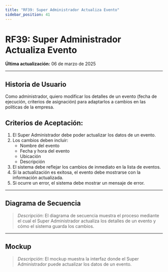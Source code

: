 ```yaml
---
title: "RF39: Super Administrador Actualiza Evento"
sidebar_position: 41
---
```


# RF39: Super Administrador Actualiza Evento

**Última actualización:** 06 de marzo de 2025

---

## Historia de Usuario

Como administrador, quiero modificar los detalles de un evento (fecha de ejecución, criterios de asignación) para adaptarlos a cambios en las políticas de la empresa.

## **Criterios de Aceptación:**

1. El Super Administrador debe poder actualizar los datos de un evento.
2. Los cambios deben incluir:
   - Nombre del evento
   - Fecha y hora del evento
   - Ubicación
   - Descripción
3. El sistema debe reflejar los cambios de inmediato en la lista de eventos.
4. Si la actualización es exitosa, el evento debe mostrarse con la información actualizada.
5. Si ocurre un error, el sistema debe mostrar un mensaje de error.

---

## **Diagrama de Secuencia**

> _Descripción_: El diagrama de secuencia muestra el proceso mediante el cual el Super Administrador actualiza los detalles de un evento y cómo el sistema guarda los cambios.

---

## **Mockup**

> _Descripción_: El mockup muestra la interfaz donde el Super Administrador puede actualizar los datos de un evento.
